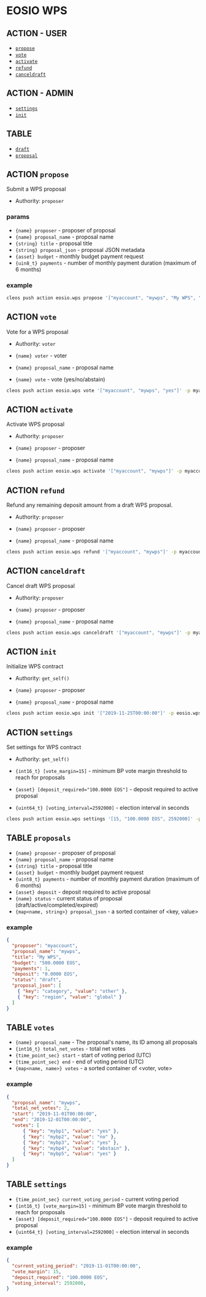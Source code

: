 # EOSIO WPS

## ACTION - USER

- [`propose`](#action-propose)
- [`vote`](#action-vote)
- [`activate`](#action-activate)
- [`refund`](#action-refund)
- [`canceldraft`](#action-canceldraft)

## ACTION - ADMIN

- [`settings`](#action-settings)
- [`init`](#action-init)

## TABLE

- [`draft`](#table-draft)
- [`proposal`](#table-proposal)

## ACTION `propose`

Submit a WPS proposal

- Authority:  `proposer`

### params

- `{name} proposer` - proposer of proposal
- `{name} proposal_name` - proposal name
- `{string} title` - proposal title
- `{string} proposal_json` - proposal JSON metadata
- `{asset} budget` - monthly budget payment request
- `{uin8_t} payments` - number of monthly payment duration (maximum of 6 months)

### example

```bash
cleos push action eosio.wps propose '["myaccount", "mywps", "My WPS", "{\"category\": \"other\", \"region\": \"global\"}", "500.0000 EOS", 1]' -p myaccount
```

## ACTION `vote`

Vote for a WPS proposal

- Authority:  `voter`

- `{name} voter` - voter
- `{name} proposal_name` - proposal name
- `{name} vote` - vote (yes/no/abstain)

```bash
cleos push action eosio.wps vote '["myaccount", "mywps", "yes"]' -p myaccount
```

## ACTION `activate`

Activate WPS proposal

- Authority:  `proposer`

- `{name} proposer` - proposer
- `{name} proposal_name` - proposal name

```bash
cleos push action eosio.wps activate '["myaccount", "mywps"]' -p myaccount
```

## ACTION `refund`

Refund any remaining deposit amount from a draft WPS proposal.

- Authority:  `proposer`

- `{name} proposer` - proposer
- `{name} proposal_name` - proposal name

```bash
cleos push action eosio.wps refund '["myaccount", "mywps"]' -p myaccount
```

## ACTION `canceldraft`

Cancel draft WPS proposal

- Authority:  `proposer`

- `{name} proposer` - proposer
- `{name} proposal_name` - proposal name

```bash
cleos push action eosio.wps canceldraft '["myaccount", "mywps"]' -p myaccount
```

## ACTION `init`

Initialize WPS contract

- Authority:  `get_self()`

- `{name} proposer` - proposer
- `{name} proposal_name` - proposal name

```bash
cleos push action eosio.wps init '["2019-11-25T00:00:00"]' -p eosio.wps
```

## ACTION `settings`

Set settings for WPS contract

- Authority:  `get_self()`

- `{int16_t} [vote_margin=15]` - minimum BP vote margin threshold to reach for proposals
- `{asset} [deposit_required="100.0000 EOS"]` - deposit required to active proposal
- `{uint64_t} [voting_interval=2592000]` -  election interval in seconds

```bash
cleos push action eosio.wps settings '[15, "100.0000 EOS", 2592000]' -p eosio.wps
```

## TABLE `proposals`

- `{name} proposer` - proposer of proposal
- `{name} proposal_name` - proposal name
- `{string} title` - proposal title
- `{asset} budget` - monthly budget payment request
- `{uint8_t} payments` - number of monthly payment duration (maximum of 6 months)
- `{asset} deposit` - deposit required to active proposal
- `{name} status` - current status of proposal (draft/active/completed/expired)
- `{map<name, string>} proposal_json` - a sorted container of <key, value>

### example

```json
{
  "proposer": "myaccount",
  "proposal_name": "mywps",
  "title": "My WPS",
  "budget": "500.0000 EOS",
  "payments": 1,
  "deposit": "0.0000 EOS",
  "status": "draft",
  "proposal_json": [
    { "key": "category", "value": "other" },
    { "key": "region", "value": "global" }
  ]
}
```

## TABLE `votes`

- `{name} proposal_name` - The proposal's name, its ID among all proposals
- `{int16_t} total_net_votes` - total net votes
- `{time_point_sec} start` - start of voting period (UTC)
- `{time_point_sec} end` - end of voting period (UTC)
- `{map<name, name>} votes` - a sorted container of <voter, vote>

### example

```json
{
  "proposal_name": "mywps",
  "total_net_votes": 2,
  "start": "2019-11-01T00:00:00",
  "end": "2019-12-01T00:00:00",
  "votes": [
      { "key": "mybp1", "value": "yes" },
      { "key": "mybp2", "value": "no" },
      { "key": "mybp3", "value": "yes" },
      { "key": "mybp4", "value": "abstain" },
      { "key": "mybp5", "value": "yes" }
  ]
}
```

## TABLE `settings`

- `{time_point_sec} current_voting_period` - current voting period
- `{int16_t} [vote_margin=15]` - minimum BP vote margin threshold to reach for proposals
- `{asset} [deposit_required="100.0000 EOS"]` - deposit required to active proposal
- `{uint64_t} [voting_interval=2592000]` -  election interval in seconds

### example

```json
{
  "current_voting_period": "2019-11-01T00:00:00",
  "vote_margin": 15,
  "deposit_required": "100.0000 EOS",
  "voting_interval": 2592000,
}
```